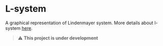 # L-system

A graphical representation of Lindenmayer system. More details about l-system [here](http://algorithmicbotany.org/papers/abop/abop.pdf).

> :warning: **This project is under development**
